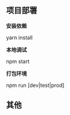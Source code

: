 ## 项目部署

**安装依赖**

  yarn install

**本地调试**

  npm start

**打包环境**

  npm run [dev|test|prod]

## 其他
